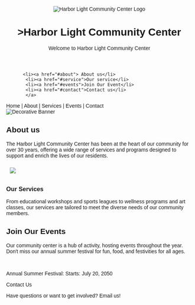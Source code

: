 <!DOCTYPE html> 
<html> 
<head> 
<title>Harbor Light Community Center</title> 
</head> 
<body> 
<font face="Arial, sans-serif"> 
<div>
<header> 
<center>
    <img src="https://edube.org/uploads/media/default/0001/04/logo.jpg" alt="Harbor Light Community Center 
Logo"> <br>
    <h1>>Harbor Light Community Center</h1>
  <p>Welcome to Harbor Light Community Center</p>
 </center> 
 </header>
 <nav>
 <ul>  

       <li><a href="#about"> About us</li>
        <li><a href="#service">Our service</li>
        <li><a href="#events">Join Our Event</li>
        <li><a href="#contact">Contact us</li>
        </a>

 </ul>

<div> 
Home | About | Services | Events | Contact 
</div>

<div class="banner"> 
<img src="https://edube.org/uploads/media/default/0001/04/decorative-banner.jpg" 
alt="Decorative Banner"> 
</div> 
   <div> 
  <main>
    <h2>About us</h2>
<p>The Harbor Light Community Center has been at the heart of our community for over 
30 years, offering a wide range of services and programs designed to support and enrich the lives 
of our residents.</p> 
<p><img src="https://edube.org/uploads/media/default/0001/04/community-center.jpg" 
hspace="10" vspace="10"></p> 
 </div> 
<section> 
<h1>Our Services</h1> 
<p>From educational workshops and sports leagues to wellness programs and art classes, 
our services are tailored to meet the diverse needs of our community members.</p> 
</section> 
 <div> 
<h1>Join Our Events</h1> 
<p>Our community center is a hub of activity, hosting events throughout the year. Don't 
miss our annual summer festival for fun, food, and festivities for all ages.</p> 
<br> 
 </main>

Annual Summer Festival: 
Starts: July 20, 2050 
 </div> 
 <div> 
Contact Us 
<p>Have questions or want to get involved? Email us!</p> 
 </div> 
   </font> 
  </body> 
 </html> 
